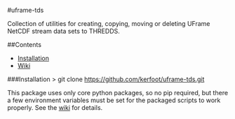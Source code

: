 #uframe-tds

Collection of utilities for creating, copying, moving or deleting UFrame NetCDF stream data sets to THREDDS.

##Contents
+ [Installation](#installation)
+ [Wiki](https://github.com/kerfoot/uframe-tds/wiki)

###Installation
    > git clone https://github.com/kerfoot/uframe-tds.git

This package uses only core python packages, so no pip required, but there a few environment variables must be set for the packaged scripts to work properly.  See the [wiki](https://github.com/kerfoot/uframe-tds/wiki) for details.
